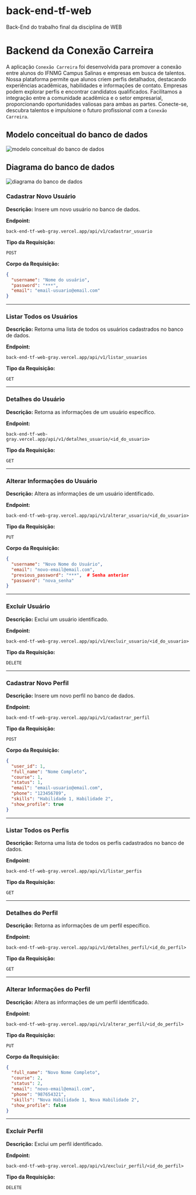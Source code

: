 # back-end-tf-web
Back-End do trabalho final da disciplina de WEB

# Backend da Conexão Carreira

A aplicação `Conexão Carreira` foi desenvolvida para promover a conexão entre alunos do IFNMG Campus Salinas e empresas em busca de talentos. Nossa plataforma permite que alunos criem perfis detalhados, destacando experiências acadêmicas, habilidades e informações de contato. Empresas podem explorar perfis e encontrar candidatos qualificados. Facilitamos a integração entre a comunidade acadêmica e o setor empresarial, proporcionando oportunidades valiosas para ambas as partes. Conecte-se, descubra talentos e impulsione o futuro profissional com a `Conexão Carreira`.

## Modelo conceitual do banco de dados

![modelo conceitual do banco de dados](db/modelo_conceitual.png)

## Diagrama do banco de dados

![diagrama do banco de dados](db/diagrama.png)

### Cadastrar Novo Usuário

**Descrição:**
Insere um novo usuário no banco de dados.

**Endpoint:**
```plaintext
back-end-tf-web-gray.vercel.app/api/v1/cadastrar_usuario
```

**Tipo da Requisição:**
```plaintext
POST
```

**Corpo da Requisição:**
```json
{
  "username": "Nome do usuário",
  "password": "***",
  "email": "email-usuario@email.com"
}
```

---

### Listar Todos os Usuários

**Descrição:**
Retorna uma lista de todos os usuários cadastrados no banco de dados.

**Endpoint:**
```plaintext
back-end-tf-web-gray.vercel.app/api/v1/listar_usuarios
```

**Tipo da Requisição:**
```plaintext
GET
```

---

### Detalhes do Usuário

**Descrição:**
Retorna as informações de um usuário específico.

**Endpoint:**
```plaintext
back-end-tf-web-gray.vercel.app/api/v1/detalhes_usuario/<id_do_usuario>
```

**Tipo da Requisição:**
```plaintext
GET
```

---

### Alterar Informações do Usuário

**Descrição:**
Altera as informações de um usuário identificado.

**Endpoint:**
```plaintext
back-end-tf-web-gray.vercel.app/api/v1/alterar_usuario/<id_do_usuario>
```

**Tipo da Requisição:**
```plaintext
PUT
```

**Corpo da Requisição:**
```json
{
  "username": "Novo Nome do Usuário",
  "email": "novo-email@email.com",
  "previous_password": "***",  # Senha anterior
  "password": "nova_senha"
}
```

---

### Excluir Usuário

**Descrição:**
Exclui um usuário identificado.

**Endpoint:**
```plaintext
back-end-tf-web-gray.vercel.app/api/v1/excluir_usuario/<id_do_usuario>
```

**Tipo da Requisição:**
```plaintext
DELETE
```

---

### Cadastrar Novo Perfil

**Descrição:**
Insere um novo perfil no banco de dados.

**Endpoint:**
```plaintext
back-end-tf-web-gray.vercel.app/api/v1/cadastrar_perfil
```

**Tipo da Requisição:**
```plaintext
POST
```

**Corpo da Requisição:**
```json
{
  "user_id": 1,
  "full_name": "Nome Completo",
  "course": 1,
  "status": 1,
  "email": "email-usuario@email.com",
  "phone": "123456789",
  "skills": "Habilidade 1, Habilidade 2",
  "show_profile": true
}
```

---

### Listar Todos os Perfis

**Descrição:**
Retorna uma lista de todos os perfis cadastrados no banco de dados.

**Endpoint:**
```plaintext
back-end-tf-web-gray.vercel.app/api/v1/listar_perfis
```

**Tipo da Requisição:**
```plaintext
GET
```

---

### Detalhes do Perfil

**Descrição:**
Retorna as informações de um perfil específico.

**Endpoint:**
```plaintext
back-end-tf-web-gray.vercel.app/api/v1/detalhes_perfil/<id_do_perfil>
```

**Tipo da Requisição:**
```plaintext
GET
```

---

### Alterar Informações do Perfil

**Descrição:**
Altera as informações de um perfil identificado.

**Endpoint:**
```plaintext
back-end-tf-web-gray.vercel.app/api/v1/alterar_perfil/<id_do_perfil>
```

**Tipo da Requisição:**
```plaintext
PUT
```

**Corpo da Requisição:**
```json
{
  "full_name": "Novo Nome Completo",
  "course": 2,
  "status": 2,
  "email": "novo-email@email.com",
  "phone": "987654321",
  "skills": "Nova Habilidade 1, Nova Habilidade 2",
  "show_profile": false
}
```

---

### Excluir Perfil

**Descrição:**
Exclui um perfil identificado.

**Endpoint:**
```plaintext
back-end-tf-web-gray.vercel.app/api/v1/excluir_perfil/<id_do_perfil>
```

**Tipo da Requisição:**
```plaintext
DELETE
```
